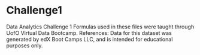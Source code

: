 # Challenge1
Data Analytics Challenge 1
Formulas used in these files were taught through UofO Virtual Data Bootcamp.
References:
Data for this dataset was generated by edX Boot Camps LLC, and is intended for educational purposes only.
